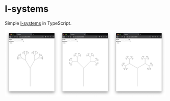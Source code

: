 # l-systems

Simple [l-systems](https://en.wikipedia.org/wiki/L-system) in TypeScript.

![3 screenshots of a fractal tree L-system: one at 30 degrees, one at 45 degrees, and one at 60 degrees](https://github.com/ahuth/l-systems/blob/main/screenshots/l-system.png)
